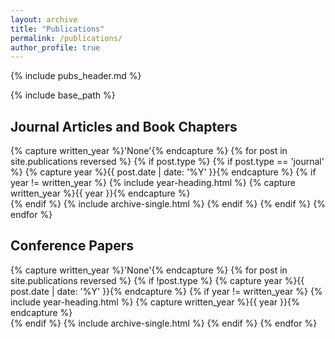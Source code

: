 ```yaml
---
layout: archive
title: "Publications"
permalink: /publications/
author_profile: true
---
```


{% include pubs_header.md %}

{% include base_path %}


<h2> Journal Articles and Book Chapters </h2>

{% capture written_year %}'None'{% endcapture %}
{% for post in site.publications reversed %}
  {% if post.type %}
   {% if post.type == 'journal' %}
    {% capture year %}{{ post.date | date: '%Y' }}{% endcapture %}
    {% if year != written_year %}
      {% include year-heading.html %}
      {% capture written_year %}{{ year }}{% endcapture %}    
    {% endif %}
    {% include archive-single.html %}
   {% endif %}
  {% endif %}
{% endfor %}

<h2> Conference Papers </h2>

{% capture written_year %}'None'{% endcapture %}
{% for post in site.publications reversed %}
  {% if !post.type %}
    {% capture year %}{{ post.date | date: '%Y' }}{% endcapture %}
    {% if year != written_year %}
      {% include year-heading.html %}
      {% capture written_year %}{{ year }}{% endcapture %}    
    {% endif %}
    {% include archive-single.html %}
  {% endif %}
{% endfor %}
